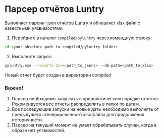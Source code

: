 # Парсер отчётов Luntry

Выполняет парсинг json отчётов Luntry и обновляет xlsx файл с известными уязвимостями

1) Перейдите в каталог `compiled/pyluntry` через командную строку:
```bash
cd <your absolute path to compiled/pyluntry folder>
```
2) Выполните запуск:
```bash
pyluntry.exe --reports-dir=<path_to_jsons> --db-path=<path_to_xlsx>
```

Новый отчет будет создан в директории compiled

### Важно!

1) Парсер необходимо запускать в хронологическом порядке отчетов.
Рекомендуется все отчеты распределить в папки по датам.
2) Все последующие запуски на новые даты необходимо выполнять от предыдущего сгенерированного xlsx файла для продолжения историчности.
3) Парсер на текущий момент не умеет обрабатывать случаи, когда в образе нет уязвимостей.
